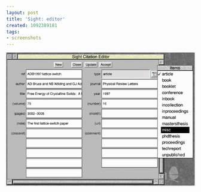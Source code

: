 ```yaml
---
layout: post
title: 'Sight: editor'
created: 1092389181
tags:
- screenshots
---
```


<img src="/image/images/editor-1296.png"/>

